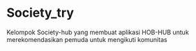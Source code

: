 # Society_try
 Kelompok Society-hub yang membuat aplikasi HOB-HUB untuk merekomendasikan pemuda untuk mengikuti komunitas
